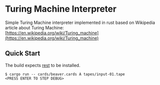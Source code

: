 # Turing Machine Interpreter

Simple Turing Machine interpreter implemented in rust based on Wikipedia article about Turing Machine: [https://en.wikipedia.org/wiki/Turing_machine](https://en.wikipedia.org/wiki/Turing_machine)

## Quick Start

The build expects [rest](https://www.rust-lang.org/tools/install) to be installed.

```console
$ cargo run -- cards/beaver.cards A tapes/input-01.tape
<PRESS ENTER TO STEP DEBUG>
```
